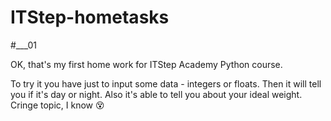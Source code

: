 # ITStep-hometasks

#___01

OK, that's my first home work for ITStep Academy Python course.

To try it you have just to input some data - integers or floats.
Then it will tell you if it's day or night.
Also it's able to tell you about your ideal weight. Cringe topic, I know :dizzy_face:
